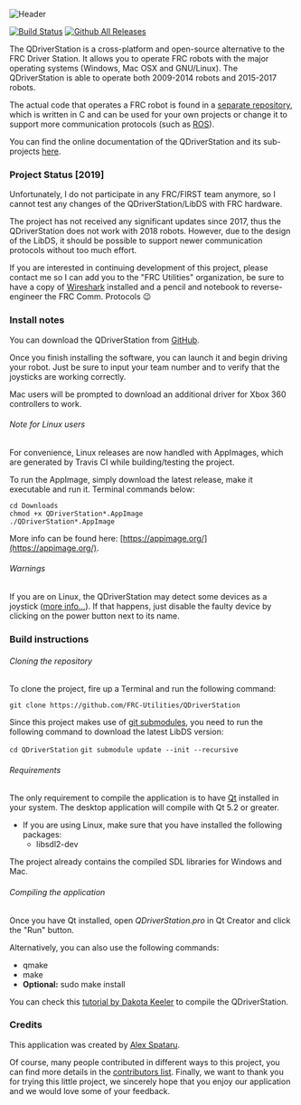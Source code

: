 ![Header](etc/header/small.png)

[![Build Status](https://img.shields.io/travis/FRC-Utilities/QDriverStation.svg?style=flat-square)](https://travis-ci.org/FRC-Utilities/QDriverStation) 
[![Github All Releases](https://img.shields.io/github/downloads/frc-utilities/qdriverstation/total.svg?style=flat-square)](http://github.com/frc-utilities/qdriverstation/releases/latest)

The QDriverStation is a cross-platform and open-source alternative to the FRC Driver Station. It allows you to operate FRC robots with the major operating systems (Windows, Mac OSX and GNU/Linux). The QDriverStation is able to operate both 2009-2014 robots and 2015-2017 robots.

The actual code that operates a FRC robot is found in a [separate repository](https://github.com/FRC-Utilities/LibDS), which is written in C and can be used for your own projects or change it to support more communication protocols (such as [ROS](https://github.com/FRC-Utilities/QDriverStation/issues/21)).

You can find the online documentation of the QDriverStation and its sub-projects [here](http://frc-utilities.github.io/documentation/).

### Project Status [2019]

Unfortunately, I do not participate in any FRC/FIRST team anymore, so I cannot test any changes of the QDriverStation/LibDS with FRC hardware.

The project has not received any significant updates since 2017, thus the QDriverStation does not work with 2018 robots. However, due to the design of the LibDS, it should be possible to support newer communication protocols without too much effort.

If you are interested in continuing development of this project, please contact me so I can add you to the "FRC Utilities" organization, be sure to have a copy of [Wireshark](https://www.wireshark.org/) installed and a pencil and notebook to reverse-engineer the FRC Comm. Protocols :wink:

### Install notes

You can download the QDriverStation from [GitHub](http://github.com/FRC-Utilities/QDriverStation/releases).

Once you finish installing the software, you can launch it and begin driving your robot. Just be sure to input your team number and to verify that the joysticks are working correctly.

Mac users will be prompted to download an additional driver for Xbox 360 controllers to work.

###### Note for Linux users

For convenience, Linux releases are now handled with AppImages, which are generated by Travis CI while building/testing the project.

To run the AppImage, simply download the latest release, make it executable and run it. Terminal commands below:

    cd Downloads
    chmod +x QDriverStation*.AppImage
    ./QDriverStation*.AppImage

More info can be found here: [https://appimage.org/](https://appimage.org/).

###### Warnings

If you are on Linux, the QDriverStation may detect some devices as a joystick ([more info...](https://gist.github.com/denilsonsa/978f1d842cf5430f57f6#file-51-these-are-not-joysticks-rules)). If that happens, just disable the faulty device by clicking on the power button next to its name.

### Build instructions

###### Cloning the repository

To clone the project, fire up a Terminal and run the following command:

`git clone https://github.com/FRC-Utilities/QDriverStation`

Since this project makes use of [git submodules](), you need to run the following command to download the latest LibDS version:

`cd QDriverStation`
`git submodule update --init --recursive`

###### Requirements

The only requirement to compile the application is to have [Qt](http://www.qt.io/download-open-source/) installed in your system. The desktop application will compile with Qt 5.2 or greater.

- If you are using Linux, make sure that you have installed the following packages:
    - libsdl2-dev

The project already contains the compiled SDL libraries for Windows and Mac.

###### Compiling the application

Once you have Qt installed, open *QDriverStation.pro* in Qt Creator and click the "Run" button.

Alternatively, you can also use the following commands:
- qmake
- make
- **Optional:** sudo make install

You can check this [tutorial by Dakota Keeler](https://www.youtube.com/watch?v=G9DywTB9_cY) to compile the QDriverStation.

### Credits

This application was created by [Alex Spataru](http://github.com/alex-spataru).

Of course, many people contributed in different ways to this project, you can find more details in the [contributors list](CONTRIBUTORS.md). Finally, we want to thank you for trying this little project, we sincerely hope that you enjoy our application and we would love some of your feedback.
